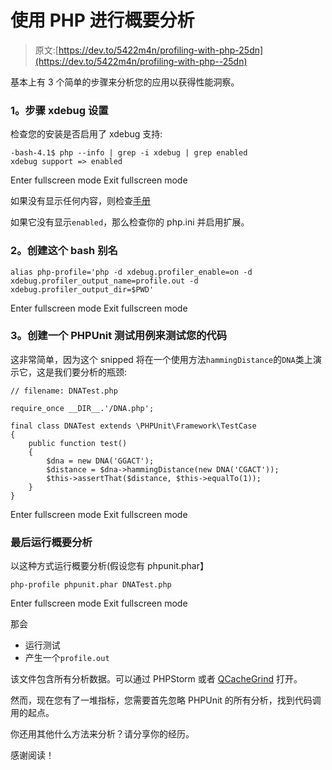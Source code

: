 # 使用 PHP 进行概要分析

> 原文:[https://dev.to/5422m4n/profiling-with-php-25dn](https://dev.to/5422m4n/profiling-with-php--25dn)

基本上有 3 个简单的步骤来分析您的应用以获得性能洞察。

### 1。步骤 xdebug 设置

检查您的安装是否启用了 xdebug 支持:

```
-bash-4.1$ php --info | grep -i xdebug | grep enabled
xdebug support => enabled 
```

Enter fullscreen mode Exit fullscreen mode

如果没有显示任何内容，则检查[手册](https://xdebug.org/docs/install)

如果它没有显示`enabled`，那么检查你的 php.ini 并启用扩展。

### 2。创建这个 bash 别名

```
alias php-profile='php -d xdebug.profiler_enable=on -d xdebug.profiler_output_name=profile.out -d xdebug.profiler_output_dir=$PWD' 
```

Enter fullscreen mode Exit fullscreen mode

### 3。创建一个 PHPUnit 测试用例来测试您的代码

这非常简单，因为这个 snipped 将在一个使用方法`hammingDistance`的`DNA`类上演示它，这是我们要分析的瓶颈:

```
// filename: DNATest.php

require_once __DIR__.'/DNA.php';

final class DNATest extends \PHPUnit\Framework\TestCase
{
    public function test()
    {
        $dna = new DNA('GGACT');
        $distance = $dna->hammingDistance(new DNA('CGACT'));
        $this->assertThat($distance, $this->equalTo(1));
    }
} 
```

Enter fullscreen mode Exit fullscreen mode

### 最后运行概要分析

以这种方式运行概要分析(假设您有 phpunit.phar】

```
php-profile phpunit.phar DNATest.php 
```

Enter fullscreen mode Exit fullscreen mode

那会

*   运行测试
*   产生一个`profile.out`

该文件包含所有分析数据。可以通过 PHPStorm 或者 [QCacheGrind](https://sourceforge.net/projects/qcachegrindwin) 打开。

然而，现在您有了一堆指标，您需要首先忽略 PHPUnit 的所有分析，找到代码调用的起点。

你还用其他什么方法来分析？请分享你的经历。

感谢阅读！